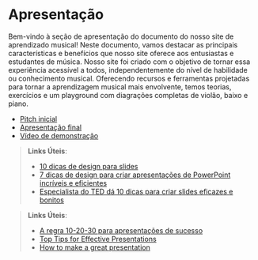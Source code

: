 # Apresentação

Bem-vindo à seção de apresentação do documento do nosso site de aprendizado musical! 
Neste documento, vamos destacar as principais características e benefícios que nosso site oferece aos entusiastas e estudantes de música.
Nosso site foi criado com o objetivo de tornar essa experiência acessível a todos, independentemente do nível de habilidade ou conhecimento musical.
Oferecendo recursos e ferramentas projetadas para tornar a aprendizagem musical mais envolvente, temos teorias, exercícios e um playground com diagrações completas de violão, baixo e piano.


* [Pitch inicial](./pitchProjetoDesvWebAprendizagemMusical.ppt.pdf.)
* [Apresentação final](./apresentacaoAprendizagemMusicalEtapa4.pdf.pdf)
* [Vídeo de demonstração](./demo-aprendizagem-musical.mp4)

> **Links Úteis**:
> - [10 dicas de design para slides](https://rockcontent.com/blog/design-para-slides/)
> - [7 dicas de design para criar apresentações de PowerPoint incríveis e eficientes](https://www.shutterstock.com/pt/blog/7-dicas-de-design-para-criar-apresentacoes-de-powerpoint-incriveis-e-eficientes)
> - [Especialista do TED dá 10 dicas para criar slides eficazes e bonitos](https://soap.com.br/blog/especialista-do-ted-da-10-dicas-para-criar-slides-eficazes-e-bonitos)
 
> **Links Úteis**:
> - [A regra 10-20-30 para apresentações de sucesso](https://revistapegn.globo.com/Noticias/noticia/2014/07/regra-10-20-30-para-apresentacoes-de-sucesso.html)
> - [Top Tips for Effective Presentations](https://www.skillsyouneed.com/present/presentation-tips.html)
> - [How to make a great presentation](https://www.ted.com/playlists/574/how_to_make_a_great_presentation)

